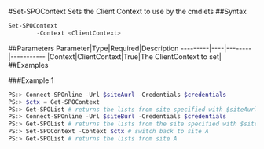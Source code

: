 #Set-SPOContext
Sets the Client Context to use by the cmdlets
##Syntax
```powershell
Set-SPOContext
        -Context <ClientContext>
```


##Parameters
Parameter|Type|Required|Description
---------|----|--------|-----------
|Context|ClientContext|True|The ClientContext to set|
##Examples

###Example 1
```powershell
PS:> Connect-SPOnline -Url $siteAurl -Credentials $credentials
PS:> $ctx = Get-SPOContext
PS:> Get-SPOList # returns the lists from site specified with $siteAurl
PS:> Connect-SPOnline -Url $siteBurl -Credentials $credentials
PS:> Get-SPOList # returns the lists from the site specified with $siteBurl
PS:> Set-SPOContext -Context $ctx # switch back to site A
PS:> Get-SPOList # returns the lists from site A
```

